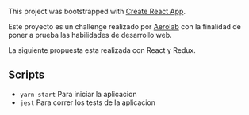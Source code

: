 This project was bootstrapped with [Create React App](https://github.com/facebookincubator/create-react-app).

Este proyecto es un challenge realizado por [Aerolab](https://aerolab.co/) con la finalidad de poner a prueba las habilidades de desarrollo web.

La siguiente propuesta esta realizada con React y Redux.

## Scripts

* `yarn start` Para iniciar la aplicacion
* `jest` Para correr los tests de la aplicacion
